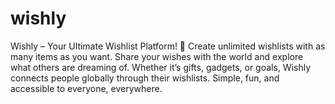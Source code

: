 # wishly
Wishly – Your Ultimate Wishlist Platform! 🌟  Create unlimited wishlists with as many items as you want. Share your wishes with the world and explore what others are dreaming of. Whether it’s gifts, gadgets, or goals, Wishly connects people globally through their wishlists. Simple, fun, and accessible to everyone, everywhere. 
